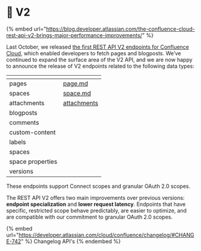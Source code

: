 # 🌊 V2

{% embed url="https://blog.developer.atlassian.com/the-confluence-cloud-rest-api-v2-brings-major-performance-improvements/" %}

Last October, we released [the first REST API V2 endpoints for Confluence Cloud](https://community.developer.atlassian.com/t/release-of-v2-confluence-rest-api-for-pages-and-blogposts-experimental/62164), which enabled developers to fetch pages and blogposts. We’ve continued to expand the surface area of the V2 API, and we are now happy to announce the release of V2 endpoints related to the following data types:

<table><thead><tr><th></th><th data-type="content-ref"></th></tr></thead><tbody><tr><td>pages</td><td><a href="page.md">page.md</a></td></tr><tr><td>spaces</td><td><a href="space.md">space.md</a></td></tr><tr><td>attachments</td><td><a href="attachments/">attachments</a></td></tr><tr><td>blogposts</td><td></td></tr><tr><td>comments</td><td></td></tr><tr><td>custom-content</td><td></td></tr><tr><td>labels</td><td></td></tr><tr><td>spaces</td><td></td></tr><tr><td>space properties</td><td></td></tr><tr><td>versions</td><td></td></tr></tbody></table>

These endpoints support Connect scopes and granular OAuth 2.0 scopes.

The REST API V2 offers two main improvements over previous versions: **endpoint specialization** and **lower request latency**. Endpoints that have specific, restricted scope behave predictably, are easier to optimize, and are compatible with our commitment to granular OAuth 2.0 scopes.

{% embed url="https://developer.atlassian.com/cloud/confluence/changelog/#CHANGE-742" %}
Changelog API's
{% endembed %}
